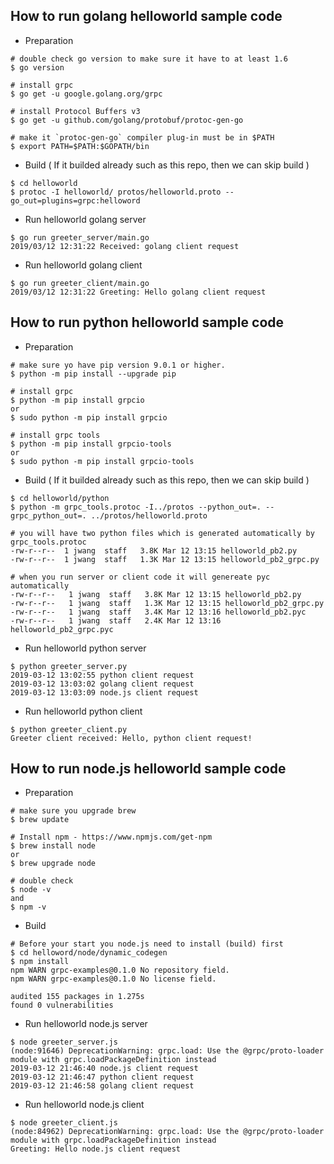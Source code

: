 How to run golang helloworld sample code
-----------------------------------------

* Preparation
```
# double check go version to make sure it have to at least 1.6
$ go version

# install grpc
$ go get -u google.golang.org/grpc

# install Protocol Buffers v3
$ go get -u github.com/golang/protobuf/protoc-gen-go

# make it `protoc-gen-go` compiler plug-in must be in $PATH
$ export PATH=$PATH:$GOPATH/bin
```

* Build ( If it builded already such as this repo, then we can skip build )
```
$ cd helloworld
$ protoc -I helloworld/ protos/helloworld.proto --go_out=plugins=grpc:helloword
```

* Run helloworld golang server 
```
$ go run greeter_server/main.go
2019/03/12 12:31:22 Received: golang client request
```

* Run helloworld golang client 
```
$ go run greeter_client/main.go
2019/03/12 12:31:22 Greeting: Hello golang client request
```

How to run python helloworld sample code
-----------------------------------------

* Preparation
```
# make sure yo have pip version 9.0.1 or higher.
$ python -m pip install --upgrade pip

# install grpc
$ python -m pip install grpcio
or
$ sudo python -m pip install grpcio

# install grpc tools
$ python -m pip install grpcio-tools
or
$ sudo python -m pip install grpcio-tools
```

* Build ( If it builded already such as this repo, then we can skip build )
```
$ cd helloworld/python
$ python -m grpc_tools.protoc -I../protos --python_out=. --grpc_python_out=. ../protos/helloworld.proto

# you will have two python files which is generated automatically by grpc_tools.protoc
-rw-r--r--  1 jwang  staff   3.8K Mar 12 13:15 helloworld_pb2.py
-rw-r--r--  1 jwang  staff   1.3K Mar 12 13:15 helloworld_pb2_grpc.py

# when you run server or client code it will genereate pyc automatically
-rw-r--r--   1 jwang  staff   3.8K Mar 12 13:15 helloworld_pb2.py
-rw-r--r--   1 jwang  staff   1.3K Mar 12 13:15 helloworld_pb2_grpc.py
-rw-r--r--   1 jwang  staff   3.4K Mar 12 13:16 helloworld_pb2.pyc
-rw-r--r--   1 jwang  staff   2.4K Mar 12 13:16 helloworld_pb2_grpc.pyc
```

* Run helloworld python server 
```
$ python greeter_server.py
2019-03-12 13:02:55 python client request
2019-03-12 13:03:02 golang client request
2019-03-12 13:03:09 node.js client request
```

* Run helloworld python client 
```
$ python greeter_client.py
Greeter client received: Hello, python client request!
```

How to run node.js helloworld sample code
-----------------------------------------

* Preparation
```
# make sure you upgrade brew
$ brew update

# Install npm - https://www.npmjs.com/get-npm
$ brew install node
or 
$ brew upgrade node

# double check
$ node -v
and 
$ npm -v
```

* Build
```
# Before your start you node.js need to install (build) first
$ cd helloword/node/dynamic_codegen
$ npm install
npm WARN grpc-examples@0.1.0 No repository field.
npm WARN grpc-examples@0.1.0 No license field.

audited 155 packages in 1.275s
found 0 vulnerabilities
```
 
* Run helloworld node.js server 
```
$ node greeter_server.js
(node:91646) DeprecationWarning: grpc.load: Use the @grpc/proto-loader module with grpc.loadPackageDefinition instead
2019-03-12 21:46:40 node.js client request
2019-03-12 21:46:47 python client request
2019-03-12 21:46:58 golang client request
```

* Run helloworld node.js client 
```
$ node greeter_client.js 
(node:84962) DeprecationWarning: grpc.load: Use the @grpc/proto-loader module with grpc.loadPackageDefinition instead
Greeting: Hello node.js client request
```